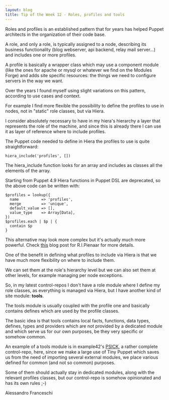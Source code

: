 ```yaml
---
layout: blog
title: Tip of the Week 12 - Roles, profiles and tools
---
```


Roles and profiles is an established pattern that for years has helped Puppet architects in the organization of their code base.

A role, and only a role, is typically assigned to a node, describing its business functionality (blog webserver, api backend, relay mail server...) and includes one or more profiles.

A profile is basically a wrapper class which may use a component module (like the ones for apache or mysql or whatever we find on the Modules Forge) and adds site specific resources: the things we need to configure servers in the way we want.

Over the years I found myself using slight variations on this pattern, according to use cases and context.

For example I find more flexible the possibility to define the profiles to use in nodes, not in "static" role classes, but via Hiera.

I consider absolutely necessary to have in my hiera's hierarchy a layer that represents the role of the machine, and since this is already there I can use it as layer of reference where to include profiles.

The Puppet code needed to define in Hiera the profiles to use is quite straightforward:

    hiera_include('profiles', [])

The hiera_include function looks for an array and includes as classes all the elements of the array.

Starting from Puppet 4.9 Hiera functions in Puppet DSL are deprecated, so the above code can be written with:

    $profiles = lookup({
      name          => 'profiles',
      merge         => 'unique',
      default_value => [],
      value_type    => Array[Data],
    })
    $profiles.each | $p | {
      contain $p
    }

This alternative may look more complex but it's actually much more powerful. Check [this](https://www.devco.net/archives/2016/03/13/the-puppet-4-lookup-function.php) blog post for R.I.Pienaar for more details.

One of the benefit in defining what profiles to include via Hiera is that we have much more flexibility on where to include them.

We can set them at the role's hierarchy level but we can also set them at other levels, for example managing per node exceptions.

So, in my latest control-repos I don't have a role module where I define my role classes, as everything is managed via Hiera, but I have another kind of site module: **tools**.

The tools module is usually coupled with the profile one and basically contains defines which are used by the profile classes.

The basic idea is that tools contains local facts, functions, data types, defines, types and providers which are not provided by a dedicated module and which serve us for our own purposes, be they very specific or somehow common.

An example of a tools module is in example42's [PSICK](https://github.com/example42/psick), a rather complete control-repo, here, since we make a large use of Tiny Puppet which saves us from the need of importing several external modules, we place various defined for common (and not so common) purposes.

Some of them should actually stay in dedicated modules, along with the relevant profiles classes, but our control-repo is somehow opinionated and has its own rules ;-)

Alessandro Franceschi
